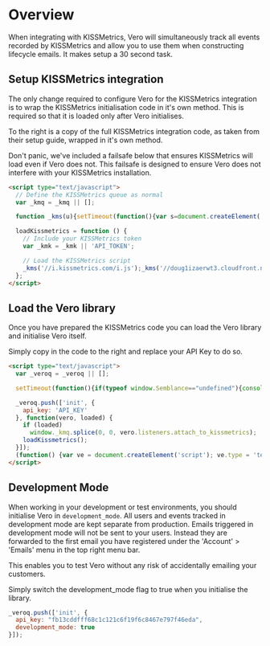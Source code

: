 # Overview

When integrating with KISSMetrics, Vero will simultaneously track all events recorded by KISSMetrics and allow you to use them when constructing lifecycle emails. It makes setup a 30 second task.

## Setup KISSMetrics integration

The only change required to configure Vero for the KISSMetrics integration is to wrap the KISSMetrics initialisation code in it's own method. This is required so that it is loaded only after Vero initialises.

To the right is a copy of the full KISSMetrics integration code, as taken from their setup guide, wrapped in it's own method.

Don't panic, we've included a failsafe below that ensures KISSMetrics will load even if Vero does not. This failsafe is designed to ensure Vero does not interfere with your KISSMetrics installation.

```html
<script type="text/javascript">
  // Define the KISSMetrics queue as normal
  var _kmq = _kmq || [];

  function _kms(u){setTimeout(function(){var s=document.createElement('script');var f=document.getElementsByTagName('script')[0];s.type='text/javascript';s.async=true;s.src=u;f.parentNode.insertBefore(s,f);},1);}

  loadKissmetrics = function () {
    // Include your KISSMetrics token
    var _kmk = _kmk || 'API_TOKEN';

    // Load the KISSMetrics script
    _kms('//i.kissmetrics.com/i.js');_kms('//doug1izaerwt3.cloudfront.net/' + _kmk + '.1.js');
  };
</script>
```

## Load the Vero library

Once you have prepared the KISSMetrics code you can load the Vero library and initialise Vero itself.

Simply copy in the code to the right and replace your API Key to do so.

```html
<script type="text/javascript">
  var _veroq = _veroq || [];

  setTimeout(function(){if(typeof window.Semblance=="undefined"){console.log("Vero did not load in time.");for(var i=0;i<_veroq.length;i++){a=_veroq[i];if(a.length==3&&typeof a[2]=="function")a[2](null,false);}}},3000);

  _veroq.push(['init', {
    api_key: 'API_KEY'
  }, function(vero, loaded) {
    if (loaded)
      window._kmq.splice(0, 0, vero.listeners.attach_to_kissmetrics);
    loadKissmetrics();
  }]);
  (function() {var ve = document.createElement('script'); ve.type = 'text/javascript'; ve.async = true; ve.src = '//getvero.com/assets/m.js'; var s = document.getElementsByTagName('script')[0]; s.parentNode.insertBefore(ve, s);})();
</script>
```

## Development Mode

When working in your development or test environments, you should initialise Vero in `development_mode`. All users and events tracked in development mode are kept separate from production. Emails triggered in development mode will not be sent to your users. Instead they are forwarded to the first email you have registered under the 'Account' > 'Emails' menu in the top right menu bar.

This enables you to test Vero without any risk of accidentally emailing your customers.

Simply switch the development_mode flag to true when you initialise the library.

```js
_veroq.push(['init', {
  api_key: "fb13cddfff68c1c121c6f19f6c8467e797f46eda",
  development_mode: true
}]);
```